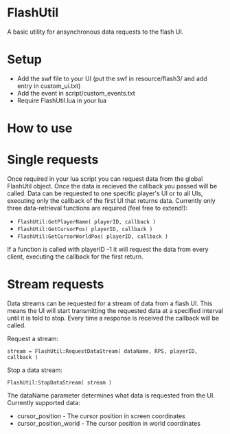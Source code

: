 FlashUtil
=========

A basic utility for ansynchronous data requests to the flash UI.

Setup
=========
 - Add the swf file to your UI (put the swf in resource/flash3/ and add entry in custom_ui.txt)
 - Add the event in script/custom_events.txt
 - Require FlashUtil.lua in your lua

How to use
=========
# Single requests
Once required in your lua script you can request data from the global FlashUtil object. Once the data is recieved the callback you passed will be called.
Data can be requested to one specific player's UI or to all UIs, executing only the callback of the first UI that returns data.
Currently only three data-retrieval functions are required (feel free to extend!):

 - `FlashUtil:GetPlayerName( playerID, callback )`
 - `FlashUtil:GetCursorPos( playerID, callback )`
 - `FlashUtil:GetCursorWorldPos( playerID, callback )`

If a function is called with playerID -1 it will request the data from every client, executing the callback for the first return.

# Stream requests
Data streams can be requested for a stream of data from a flash UI. This means the UI will start transmitting the requested data at a specified interval until it is told to stop.
Every time a response is received the callback will be called.

Request a stream:

`stream = FlashUtil:RequestDataStream( dataName, RPS, playerID, callback )`

Stop a data stream:

`FlashUtil:StopDataStream( stream )`

The dataName parameter determines what data is requested from the UI. Currently supported data:
 - cursor_position - The cursor position in screen coordinates
 - cursor_position_world - The cursor position in world coordinates
